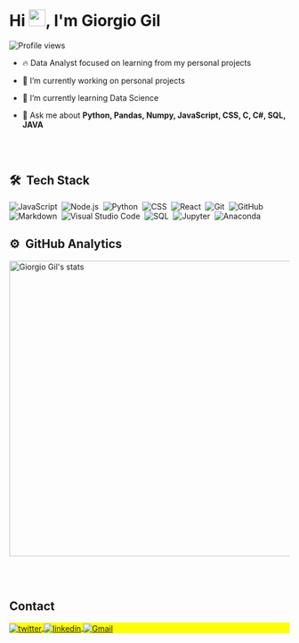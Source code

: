 <h1 align="left">Hi <img src="https://raw.githubusercontent.com/kaueMarques/kaueMarques/master/hi.gif" height="30px">, I'm Giorgio Gil</h1>
<p align="left"> <img src="https://komarev.com/ghpvc/?username=Giogilas&color=yellow" alt="Profile views" /> </p>

- 🔥 Data Analyst focused on learning from my personal projects 

- 🔭 I’m currently working on personal projects

- 🌱 I’m currently learning Data Science

- 💬 Ask me about **Python, Pandas, Numpy, JavaScript, CSS, C, C#, SQL, JAVA**




<br><br>

## 🛠 &nbsp;Tech Stack

![JavaScript](https://img.shields.io/badge/-JavaScript-05122A?style=flat&logo=javascript)&nbsp;
![Node.js](https://img.shields.io/badge/-Node.js-05122A?style=flat&logo=node.js)&nbsp;
![Python](https://img.shields.io/badge/-Python-05122A?style=flat&logo=Python)&nbsp;
![CSS](https://img.shields.io/badge/-CSS-05122A?style=flat&logo=CSS3&logoColor=1572B6)&nbsp;
![React](https://img.shields.io/badge/-React-05122A?style=flat&logo=react)&nbsp;
![Git](https://img.shields.io/badge/-Git-05122A?style=flat&logo=git)&nbsp;
![GitHub](https://img.shields.io/badge/-GitHub-05122A?style=flat&logo=github)&nbsp;
![Markdown](https://img.shields.io/badge/-Markdown-05122A?style=flat&logo=markdown)&nbsp;
![Visual Studio Code](https://img.shields.io/badge/-Visual%20Studio%20Code-05122A?style=flat&logo=visual-studio-code&logoColor=007ACC)&nbsp;
![SQL](https://img.shields.io/badge/-SQL-05122A?style=flat&logo=sql)&nbsp;
![Jupyter](https://img.shields.io/badge/-Jupyter-05122A?style=flat&logo=jupyter)&nbsp;
![Anaconda](https://img.shields.io/badge/-Anaconda-05122A?style=flat&logo=anaconda)


## ⚙️ &nbsp;GitHub Analytics

<p align="left">
<img width="530em" src="https://github-readme-stats.vercel.app/api?username=Giogilas&show_icons=true&theme=vision-friendly-dark" alt="Giorgio Gil's stats"/>

</p>


<br><br>

## Contact

<p align="left" style="background:yellow">
<a href="https://twitter.com/GilGiorgio" target="_blank">
  <img align="center" src="https://img.shields.io/badge/-GilGiorgio-05122A?style=flat&logo=twitter" alt="twitter"/>  
</a>

<a href="https://www.linkedin.com/in/giorgio-gil-7b6039230/" target="_blank">
  <img align="center" src="https://img.shields.io/badge/-Giorgio_Gil-0077B5?style=flat&logo=linkedin&logoColor=white" alt="linkedin"/>
</a>
  
  
 <a href="mailto:giorgiomanuelgil@gmail.com" target="_blank">

 <img align="center" src="https://img.shields.io/badge/-Giorgio_Gil-05122A?style=flat&logo=Gmail" alt="Gmail"/>

</a>
</p>
